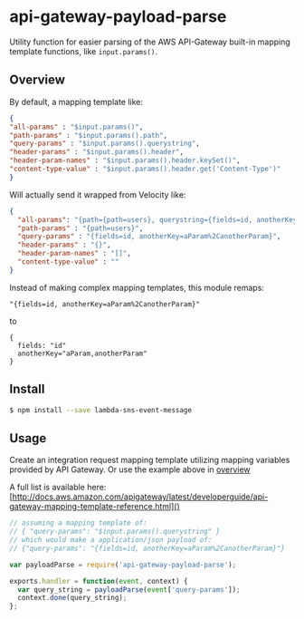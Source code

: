 # api-gateway-payload-parse
Utility function for easier parsing of the AWS API-Gateway built-in mapping template functions, like `input.params()`.

## Overview

By default, a mapping template like:

```json
{
"all-params" : "$input.params()",
"path-params" : "$input.params().path",
"query-params" : "$input.params().querystring",
"header-params" : "$input.params().header",
"header-param-names" : "$input.params().header.keySet()",
"content-type-value" : "$input.params().header.get('Content-Type')"
}
```

Will actually send it wrapped from Velocity like:

```json
{
  "all-params": "{path={path=users}, querystring={fields=id, anotherKey=aParam%2CanotherParam}, header={}}",
  "path-params" : "{path=users}",
  "query-params" : "{fields=id, anotherKey=aParam%2CanotherParam}",
  "header-params" : "{}",
  "header-param-names" : "[]",
  "content-type-value" : ""
}
```

Instead of making complex mapping templates, this module remaps:

    "{fields=id, anotherKey=aParam%2CanotherParam}"

to 

    {
      fields: "id"
      anotherKey="aParam,anotherParam"
    }


## Install
```sh
$ npm install --save lambda-sns-event-message
```

## Usage
Create an integration request mapping template utilizing mapping variables provided by API Gateway. Or use the example above in [overview](#overview)

A full list is available here: [http://docs.aws.amazon.com/apigateway/latest/developerguide/api-gateway-mapping-template-reference.html]()

```js
// assuming a mapping template of:
// { "query-params": "$input.params().querystring" }
// which would make a application/json payload of:
// {"query-params": "{fields=id, anotherKey=aParam%2CanotherParam}"}

var payloadParse = require('api-gateway-payload-parse');

exports.handler = function(event, context) {
  var query_string = payloadParse(event['query-params']);
  context.done(query_string);
};
```
